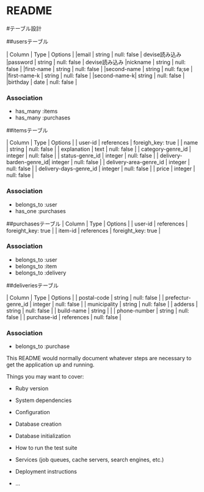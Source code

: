 # README

#テーブル設計

##usersテーブル

| Column      | Type     | Options     |
|email        | string   | null: false | devise読み込み
|password     | string   | null: false | devise読み込み
|nickname     | string   | null: false |
|first-name   | string   | null: false |
|second-name  | string   | null: fa;se |
|first-name-k | string   | null: false |
|second-name-k| string   | null: false |
|birthday     | date     | null: false |
### Association
- has_many :items
- has_many :purchases

##itemsテーブル

| Column                  | Type        | Options           |
| user-id                 |  references | foreigh_key: true |
| name                    |  string     | null: false       |
| explanation             |  text       | null: false       |
| category-genre_id       |  integer    | null: false       |
| status-genre_id         |  integer    | null: false       |
| delivery-barden-genre_id|  integer    | null: false       |
| delivery-area-genre_id  |  integer    | null: false       |
| delivery-days-genre_id  |  integer    | null: false       |
| price                   |  integer    | null: false       |

### Association
- belongs_to :user
- has_one    :purchases


##purchasesテーブル
| Column            | Type       | Options          |
| user-id         | references | foreight_key: true |
| item-id         | references | foreight_key: true |

### Association
- belongs_to :user
- belongs_to :item
- belongs_to :delivery


##deliveriesテーブル

| Column             | Type       | Options     |
| postal-code        | string     | null: false |
| prefectur-genre_id | integer    | null: false |
| municipality       | string     | null: false |
| adderss            | string     | null: false |
| build-name         | string     |             |
| phone-number       | string     | null: false |
| purchase-id        | references | null: false |

### Association
- belongs_to :purchase














This README would normally document whatever steps are necessary to get the
application up and running.

Things you may want to cover:

* Ruby version

* System dependencies

* Configuration

* Database creation

* Database initialization

* How to run the test suite

* Services (job queues, cache servers, search engines, etc.)

* Deployment instructions

* ...
